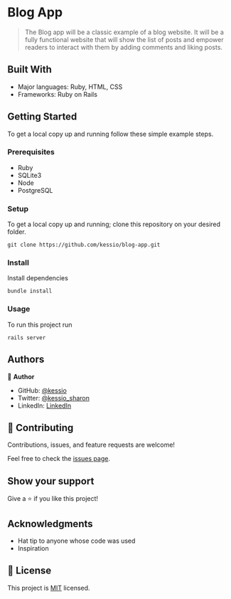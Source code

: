 # Blog App

 > The Blog app will be a classic example of a blog website. It will be a fully functional website that will show the list of posts and empower readers to interact with them by adding comments and liking posts.


## Built With

- Major languages: Ruby, HTML, CSS
- Frameworks: Ruby on Rails

## Getting Started

To get a local copy up and running follow these simple example steps.

### Prerequisites
- Ruby
- SQLite3
- Node
- PostgreSQL

### Setup
To get a local copy up and running;
clone this repository on your desired folder.

```
git clone https://github.com/kessio/blog-app.git
```

### Install
Install dependencies

```
bundle install
```
### Usage
To run this project run
```
rails server
```

## Authors

👤 **Author**

- GitHub: [@kessio](https://github.com/kessio)
- Twitter: [@kessio_sharon](https://twitter.com/kessio_sharon)
- LinkedIn: [LinkedIn](https://linkedin.com/in/sharon-kessio-172220b5)


## 🤝 Contributing

Contributions, issues, and feature requests are welcome!

Feel free to check the [issues page](../../issues/).

## Show your support

Give a ⭐️ if you like this project!

## Acknowledgments

- Hat tip to anyone whose code was used
- Inspiration

## 📝 License

This project is [MIT](https://choosealicense.com/licenses/mit/) licensed.

